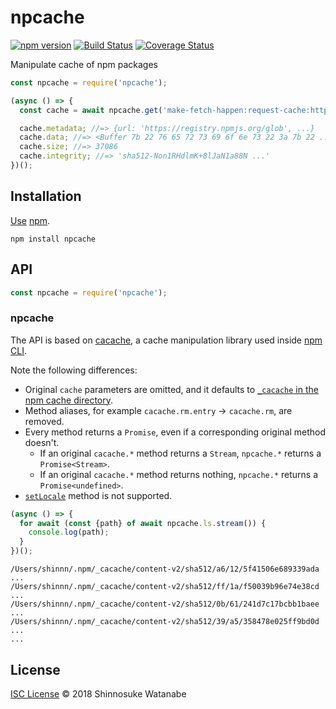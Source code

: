 # npcache

[![npm version](https://img.shields.io/npm/v/npcache.svg)](https://www.npmjs.com/package/npcache)
[![Build Status](https://travis-ci.com/shinnn/npcache.svg?branch=master)](https://travis-ci.com/shinnn/npcache)
[![Coverage Status](https://img.shields.io/coveralls/shinnn/npcache.svg)](https://coveralls.io/github/shinnn/npcache?branch=master)

Manipulate cache of npm packages

```javascript
const npcache = require('npcache');

(async () => {
  const cache = await npcache.get('make-fetch-happen:request-cache:https://registry.npmjs.org/glob');

  cache.metadata; //=> {url: 'https://registry.npmjs.org/glob', ...}
  cache.data; //=> <Buffer 7b 22 76 65 72 73 69 6f 6e 73 22 3a 7b 22 ...>
  cache.size; //=> 37086  
  cache.integrity; //=> 'sha512-Non1RHdlmK+8lJaN1a88N ...'
})();
```

## Installation

[Use](https://docs.npmjs.com/cli/install) [npm](https://docs.npmjs.com/getting-started/what-is-npm).

```
npm install npcache
```

## API

```javascript
const npcache = require('npcache');
```

### npcache

The API is based on [cacache](https://github.com/zkat/cacache), a cache manipulation library used inside [npm CLI](https://github.com/npm/cli).

Note the following differences:

* Original `cache` parameters are omitted, and it defaults to [`_cacache` in the npm cache directory](https://docs.npmjs.com/cli/cache#details).
* Method aliases, for example `cacache.rm.entry` → `cacache.rm`, are removed.
* Every method returns a `Promise`, even if a corresponding original method doesn't.
  * If an original `cacache.*` method returns a `Stream`, `npcache.*` returns a `Promise<Stream>`.
  * If an original `cacache.*` method returns nothing, `npcache.*` returns a `Promise<undefined>`.
* [`setLocale`](https://github.com/zkat/cacache#--cacachesetlocalelocale) method is not supported.

```javascript
(async () => {
  for await (const {path} of await npcache.ls.stream()) {
    console.log(path);
  }
})();
```

```
/Users/shinnn/.npm/_cacache/content-v2/sha512/a6/12/5f41506e689339ada ...
/Users/shinnn/.npm/_cacache/content-v2/sha512/ff/1a/f50039b96e74e38cd ...
/Users/shinnn/.npm/_cacache/content-v2/sha512/0b/61/241d7c17bcbb1baee ...
/Users/shinnn/.npm/_cacache/content-v2/sha512/39/a5/358478e025ff9bd0d ...
...
```

## License

[ISC License](./LICENSE) © 2018 Shinnosuke Watanabe
